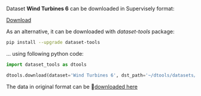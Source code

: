 Dataset **Wind Turbines 6** can be downloaded in Supervisely format:

 [Download](https://assets.supervise.ly/supervisely-supervisely-assets-public/teams_storage/u/B/dB/HtpVOF7YPOLV3oEOtRSRh9m62GDUtAV8pWgJIjeCcqRGThWtJt3LvpgXM0nXb5fyRHZVm8aP5RtNhAInY4OcBg8PvQVxeQ3L2MgWoxdPmgFdzy87bTlDiU6HjW5k.tar)

As an alternative, it can be downloaded with *dataset-tools* package:
``` bash
pip install --upgrade dataset-tools
```

... using following python code:
``` python
import dataset_tools as dtools

dtools.download(dataset='Wind Turbines 6', dst_path='~/dtools/datasets/Wind Turbines 6.tar')
```
The data in original format can be 🔗[downloaded here](https://zenodo.org/record/7808269/files/windTurbineDataSet.zip?download=1)